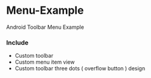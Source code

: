 # Menu-Example
Android Toolbar Menu Example

### Include
- Custom toolbar
- Custom menu item view
- Custom toolbar three dots ( overflow button ) design
